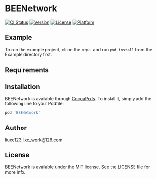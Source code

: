 # BEENetwork

[![CI Status](https://img.shields.io/travis/liuxc123/BEENetwork.svg?style=flat)](https://travis-ci.org/liuxc123/BEENetwork)
[![Version](https://img.shields.io/cocoapods/v/BEENetwork.svg?style=flat)](https://cocoapods.org/pods/BEENetwork)
[![License](https://img.shields.io/cocoapods/l/BEENetwork.svg?style=flat)](https://cocoapods.org/pods/BEENetwork)
[![Platform](https://img.shields.io/cocoapods/p/BEENetwork.svg?style=flat)](https://cocoapods.org/pods/BEENetwork)

## Example

To run the example project, clone the repo, and run `pod install` from the Example directory first.

## Requirements

## Installation

BEENetwork is available through [CocoaPods](https://cocoapods.org). To install
it, simply add the following line to your Podfile:

```ruby
pod 'BEENetwork'
```

## Author

liuxc123, lxc_work@126.com

## License

BEENetwork is available under the MIT license. See the LICENSE file for more info.
